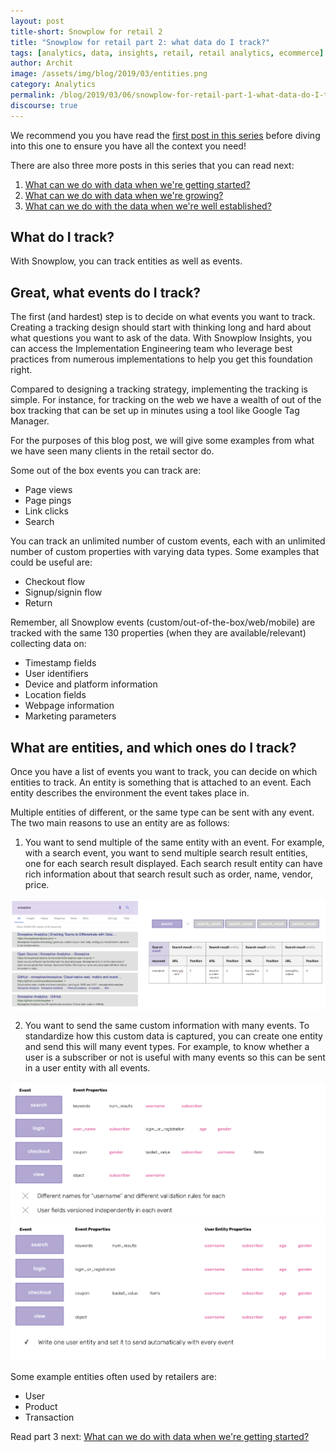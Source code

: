 ```yaml
---
layout: post
title-short: Snowplow for retail 2
title: "Snowplow for retail part 2: what data do I track?"
tags: [analytics, data, insights, retail, retail analytics, ecommerce]
author: Archit
image: /assets/img/blog/2019/03/entities.png
category: Analytics
permalink: /blog/2019/03/06/snowplow-for-retail-part-1-what-data-do-I-track/
discourse: true
---
```


We recommend you you have read the [first post in this series][part-1] before diving into this one to ensure you have all the context you need!

There are also three more posts in this series that you can read next:
1. [What can we do with data when we're getting started?][part-3]
2. [What can we do with data when we're growing?][part-4]
3. [What can we do with the data when we're well established?][part-5]

<h2 id="what">What do I track?</h2>

With Snowplow, you can track entities as well as events.

<h2 id="events">Great, what events do I track?</h2>

The first (and hardest) step is to decide on what events you want to track. Creating a tracking design should start with thinking long and hard about what questions you want to ask of the data. With Snowplow Insights, you can access the Implementation Engineering team who leverage best practices from numerous implementations to help you get this foundation right.

Compared to designing a tracking strategy, implementing the tracking is simple. For instance, for tracking on the web we have a wealth of out of the box tracking that can be set up in minutes using a tool like Google Tag Manager.

For the purposes of this blog post, we will give some examples from what we have seen many clients in the retail sector do.

Some out of the box events you can track are:

- Page views
- Page pings
- Link clicks
- Search

You can track an unlimited number of custom events, each with an unlimited number of custom properties with varying data types. Some examples that could be useful are:

- Checkout flow
- Signup/signin flow
- Return

Remember, all Snowplow events (custom/out-of-the-box/web/mobile) are tracked with the same 130 properties (when they are available/relevant) collecting data on:

- Timestamp fields
- User identifiers
- Device and platform information
- Location fields
- Webpage information
- Marketing parameters


<h2 id="entities">What are entities, and which ones do I track?</h2>

Once you have a list of events you want to track, you can decide on which entities to track. An entity is something that is attached to an event. Each entity describes the environment the event takes place in.

Multiple entities of different, or the same type can be sent with any event. The two main reasons to use an entity are as follows:

1. You want to send multiple of the same entity with an event. For example, with a search event, you want to send multiple search result entities, one for each search result displayed. Each search result entity can have rich information about that search result such as order, name, vendor, price.

![entities][entities]

2. You want to send the same custom information with many events. To standardize how this custom data is captured, you can create one entity and send this will many event types. For example, to know whether a user is a subscriber or not is useful with many events so this can be sent in a user entity with all events.

![events][events]
![props][properties]

Some example entities often used by retailers are:
- User
- Product
- Transaction


Read part 3 next: [What can we do with data when we're getting started?][part-3]







[part-1]:/blog/2019/03/06/snowplow-for-retail-part-1-how-can-I-use-snowplow/

[part-3]: /blog/2019/03/06/snowplow-for-retail-part-3-what-can-we-do-with-data-when-were-getting-started/

[part-4]: /blog/2019/03/06/snowplow-for-retail-part-4-what-can-we-do-with-data-when-were-growing/


[part-5]: /blog/2019/03/06/snowplow-for-retail-part-5-what-can-we-do-with-data-when-were-well-established/


[entities]: /assets/img/blog/2019/03/entities.png

[events]: /assets/img/blog/2019/03/events.png

[properties]: /assets/img/blog/2019/03/props.png
